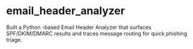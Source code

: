 # email_header_analyzer
Built a Python -based Email Header Analyzer that surfaces SPF/DKIM/DMARC results and traces message routing for quick phishing triage.
